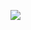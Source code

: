 ![]("https://github.com/imanavpathak/Health-Assistant/blob/main/A%20doctor%20sits%20in%20his%20office%20and%20visualizes%20hologra%20(1).png")
